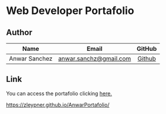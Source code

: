 # Web Developer Portafolio

## Author

| **Name** |         **Email**         |               **GitHub**               |
| :--------------------: | :------------------------: | :------------------------------------: |
|  Anwar Sanchez  | anwar.sanchz@gmail.com | [Github ](https://github.com/zleypner) |


## Link

You can access the portafolio clicking [here.](https://zleypner.github.io/AnwarPortafolio/)

https://zleypner.github.io/AnwarPortafolio/

